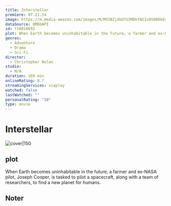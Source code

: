 ```yaml
---
title: Interstellar
premiere: 07.11.14
image: https://m.media-amazon.com/images/M/MV5BZjdkOTU3MDktN2IxOS00OGEyLWFmMjktY2FiMmZkNWIyODZiXkEyXkFqcGdeQXVyMTMxODk2OTU@._V1_SX300.jpg
dataSource: OMDbAPI
id: tt0816692
plot: When Earth becomes uninhabitable in the future, a farmer and ex-NASA pilot, Joseph Cooper, is tasked to pilot a spacecraft, along with a team of researchers, to find a new planet for humans.
genres:
  - Adventure
  - Drama
  - Sci-Fi
director:
  - Christopher Nolan
studio:
  - N/A
duration: 169 min
onlineRating: 8.7
streamingServices: viaplay
watched: false
lastWatched: ""
personalRating: "10"
type: movie
---
```


# Interstellar
![cover|150](https://m.media-amazon.com/images/M/MV5BZjdkOTU3MDktN2IxOS00OGEyLWFmMjktY2FiMmZkNWIyODZiXkEyXkFqcGdeQXVyMTMxODk2OTU@._V1_SX300.jpg)
## plot
When Earth becomes uninhabitable in the future, a farmer and ex-NASA pilot, Joseph Cooper, is tasked to pilot a spacecraft, along with a team of researchers, to find a new planet for humans.
## Noter

